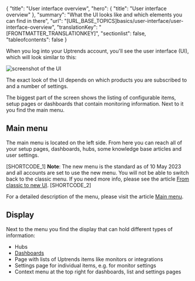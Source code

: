{
  "title": "User interface overview",
  "hero": {
    "title": "User interface overview"
  },
  "summary": "What the UI looks like and which elements you can find in there",
  "url": "[URL_BASE_TOPICS]basics/user-interface/user-interface-overview",
  "translationKey": "[FRONTMATTER_TRANSLATIONKEY]",
  "sectionlist": false,
  "tableofcontents": false
}

When you log into your Uptrends account, you'll see the user interface (UI), which will look similar to this:

![screenshot of the UI]([LINK_URL_1])

The exact look of the UI depends on which products you are subscribed to and a number of settings.

The biggest part of the screen shows the listing of configurable items, setup pages or dashboards that contain monitoring information. Next to it you find the main menu.

## Main menu

The main menu is located on the left side. From here you can reach all of your setup pages, dashboards, hubs, some knowledge base articles and user settings.

[SHORTCODE_1] **Note**: The new menu is the standard as of 10 May 2023 and all accounts are set to use the new menu. You will not be able to switch back to the classic menu. If you need more info, please see the article [From classic to new UI]([LINK_URL_2]). [SHORTCODE_2]

For a detailed description of the menu, please visit the article [Main menu]([LINK_URL_3]).

## Display

Next to the menu you find the display that can hold different types of information:

- Hubs
- [Dashboards]([LINK_URL_4])
- Page with lists of Uptrends items like monitors or integrations
- Settings page for individual items, e.g. for monitor settings
- Context menu at the top right for dashboards, list and settings pages